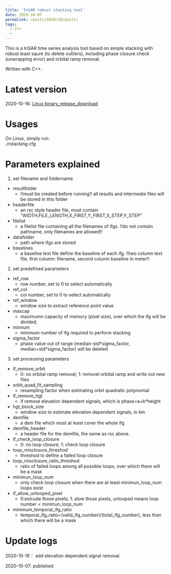 ```yaml
---
title: 'InSAR robust stacking tool'
date: 2020-10-07
permalink: /posts/2020/10/post1/
tags:
  - C++
  - 
---
```


This is a InSAR time series analysis tool based on simple stacking with robust least squre (to delete outliers), including phase closure check (unwrapping error) and orbital ramp removal.  

Written with C++. 

Latest version
======
2020-10-16: [Linux binary_release_download](https://newcastle-my.sharepoint.com/:u:/g/personal/nyc40_newcastle_ac_uk/EXLoRgJzaW1Jj_pKQG8VKLYBciic2O4aaRmb2ZUs5B46pg?e=E6t1XK)


Usages
======
On Linux, simply run:  
./rstacking cfg  

Parameters explained
======
1. set filename and foldername  
- resultfolder
  - !!must be created before running!! all results and intermedie files will be stored in this folder  
- headerfile
  - an rsc style header file, must contain "WIDTH,FILE_LENGTH,X_FIRST,Y_FIRST,X_STEP,Y_STEP"  
- filelist
  - a filelist file containing all the filenames of ifgs. !!do not contain pathname, only filenames are allowed!!  
- datafolder
  - path where ifgs are stored  
- baselines
  - a baseline text file define the baseline of each ifg. !!two column text file, first column: filename, second column baseline in meter!!  

2. set predefined parameters  
- ref_row
  - row number, set to 0 to select automatically   
- ref_col
  - col number, set to 0 to select automatically  
- ref_window
  - window size to extract reference point value  
- maxcap 
  - maximumn capacity of memory (pixel size), over which the ifg will be divided;  
- minnum 
  - minimum number of ifg required to perform stacking 
- sigma_factor 
  - phase value out of range (median-std\*sigma_factor, median+std\*sigma_factor) will be deleted

3. set processing parameters  
- if_remove_orbit
  - 0: no orbital ramp removal; 1: removel orbital ramp and write out new files  
- orbit_quad_fit_sampling
  - resampling factor when estimating orbit quadratic polynomial 
- if_remove_hgt 
  - if remove elevation dependent signals, which is phase=a+b\*height
- hgt_block_size 
  - window size to estimate elevation dependent signals, in km
- demfile 
  - a dem file which must at least cover the whole ifg 
- demfile_header 
  - a header file for the demfile, the same as rsc above. 
- if_check_loop_closure
  - 0: no loop closure; 1: check loop closure  
- loop_misclosure_threshod
  - threshod to define a failed loop closure  
- loop_misclosure_ratio_threshod
  - ratio of failed loops among all possible loops, over which there will be a mask  
- minimun_loop_num
  - only check loop closure when there are at least minimun_loop_num loops exist  
- if_allow_unlooped_pixel
  - 0:exlcude those pixels; 1: alow those pixels, unlooped means loop number < minimun_loop_num   
- minimum_temporal_ifg_ratio
  - temporal_ifg_ratio=(valid_ifg_number)/(total_ifg_number), less than which there will be a mask  

Update logs
======
2020-10-16： add elevation dependent signal removal.

2020-10-07: published  

